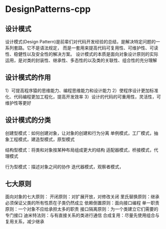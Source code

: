 # DesignPatterns-cpp
## 设计模式
设计模式(Design Pattern)是前辈们对代码开发经验的总结，是解决特定问题的一系列套路。它不是语法规定，
而是一套用来提高代码可复用性、可维护性、可读性、稳健性以及安全性的解决方案。
设计模式的本质是面向对象设计原则的实际运用，是对类的封装性、继承性、多态性的以及类的关联性、组合性的充分理解
## 设计模式的作用
1）可提高程序猿的思维能力、编程思维能力和设计能力
2）使程序设计更加标准化、代码编程更加工程化，提高开发效率
3）设计的代码的可重用性，灵活性，可维护性等更好
## 设计模式的分类
创建型模式：如何创建对象，让对象的创建和行为分离
	单例模式，工厂模式，抽象工程模式，建造型模式，原型模式

结构型模式：将类和对象按某种布局组成更大的结构
	适配器模式，桥接模式，代理模式

行为型模式：描述对象之间的协作
	迭代器模式，观察者模式，
## 七大原则
面向对象的七大原则：
	开闭原则：对扩展开放，对修改关闭
	里氏替换原则：继承必须保证父类的所有性质在子类仍然成立
	依赖倒置原则：面向接口编程
	单一职责原则：一个对象不应给承担太多的职责
	接口隔离原则：为一个类建立它们需要的专门接口
	迪米特法则：与有直接关系的类进行通信
	合成复用：尽量先使用组合与复用关系，减少继承
